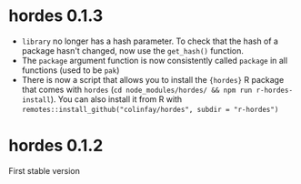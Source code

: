 # hordes 0.1.3

+ `library` no longer has a hash parameter. To check that the hash of a package hasn't changed, now use the `get_hash()` function. 
+ The `package` argument function is now consistently called `package` in all functions (used to be `pak`)
+ There is now a script that allows you to install the `{hordes}` R package that comes with `hordes` (`cd node_modules/hordes/ && npm run r-hordes-install`). You can also install it from R with `remotes::install_github("colinfay/hordes", subdir = "r-hordes")`

# hordes 0.1.2

First stable version 